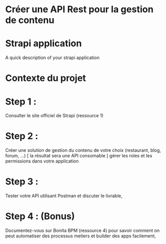  # Créer une API Rest pour la gestion de contenu
 
 # Strapi application

A quick description of your strapi application


# Contexte du projet

# Step 1 :

Consulter le site officiel de Strapi (ressource 1)

# Step 2 :

Créer une solution de gestion du contenu de votre choix (restaurant, blog, forum, ...) [ la résultat sera une API consomable ]
gérer les roles et les permissions dans votre application

# Step 3 :

Tester votre API utilisant Postman et discuter le livrable,

# Step 4 : (Bonus)

Documentez-vous sur Bonita BPM (ressource 4) pour savoir comment on peut automatiser des processus metiers et builder des apps facilement,
